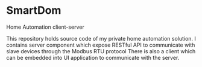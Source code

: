 # SmartDom
Home Automation client-server

This repository holds source code of my private home automation solution. I contains server component which expose RESTful API to communicate with slave devices through the Modbus RTU protocol
There is also a client which can be embedded into UI application to communicate with the server.
